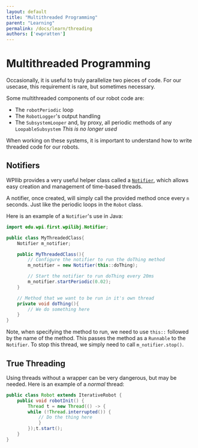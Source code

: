 ```yaml
---
layout: default
title: "Multithreaded Programming"
parent: "Learning"
permalink: /docs/learn/threading
authors: ['ewpratten']
---
```


# Multithreaded Programming
Occasionally, it is useful to truly parallelize two pieces of code. For our usecase, this requirement is rare, but sometimes necessary.

Some multithreaded components of our robot code are:
 - The `robotPeriodic` loop
 - The `RobotLogger`'s output handling
 - The `SubsystemLooper` and, by proxy, all periodic methods of any `LoopableSubsystem` *This is no longer used*

When working on these systems, it is important to understand how to write threaded code for our robots.

## Notifiers
WPIlib provides a very useful helper class called a [`Notifier`](https://first.wpi.edu/FRC/roborio/release/docs/java/edu/wpi/first/wpilibj/Notifier.html), which allows easy creation and management of time-based threads.

A notifier, once created, will simply call the provided method once every `n` seconds. Just like the periodic loops in the `Robot` class.

Here is an example of a `Notifier`'s use in Java:
```java
import edu.wpi.first.wpilibj.Notifier;

public class MyThreadedClass{
    Notifier m_notifier;

    public MyThreadedClass(){
        // Configure the notifier to run the doThing method
        m_notifier = new Notifier(this::doThing);

        // Start the notifier to run doThing every 20ms
        m_notifier.startPeriodic(0.02);
    }

    // Method that we want to be run in it's own thread
    private void doThing(){
        // We do something here
    }
}
```

Note, when specifying the method to run, we need to use `this::` followed by the name of the method. This passes the method as a `Runnable` to the `Notifier`. To stop this thread, we simply need to call `m_notifier.stop()`.

## True Threading
Using threads without a wrapper can be very dangerous, but may be needed. Here is an example of a *normal* thread:
```java
public class Robot extends IterativeRobot {
    public void robotInit() {
        Thread t = new Thread(() -> {
        while (!Thread.interrupted()) {
            // Do the thing here
            }
        });t.start();
    }
}
```